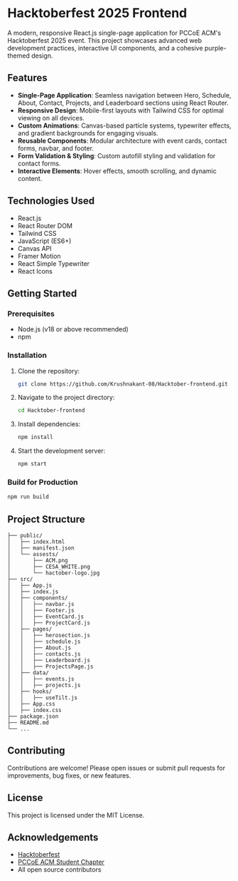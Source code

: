 # Hacktoberfest 2025 Frontend

A modern, responsive React.js single-page application for PCCoE ACM's Hacktoberfest 2025 event. This project showcases advanced web development practices, interactive UI components, and a cohesive purple-themed design.

## Features
- **Single-Page Application**: Seamless navigation between Hero, Schedule, About, Contact, Projects, and Leaderboard sections using React Router.
- **Responsive Design**: Mobile-first layouts with Tailwind CSS for optimal viewing on all devices.
- **Custom Animations**: Canvas-based particle systems, typewriter effects, and gradient backgrounds for engaging visuals.
- **Reusable Components**: Modular architecture with event cards, contact forms, navbar, and footer.
- **Form Validation & Styling**: Custom autofill styling and validation for contact forms.
- **Interactive Elements**: Hover effects, smooth scrolling, and dynamic content.

## Technologies Used
- React.js
- React Router DOM
- Tailwind CSS
- JavaScript (ES6+)
- Canvas API
- Framer Motion
- React Simple Typewriter
- React Icons

## Getting Started

### Prerequisites
- Node.js (v18 or above recommended)
- npm

### Installation
1. Clone the repository:
   ```bash
   git clone https://github.com/Krushnakant-08/Hacktober-frontend.git
   ```
2. Navigate to the project directory:
   ```bash
   cd Hacktober-frontend
   ```
3. Install dependencies:
   ```bash
   npm install
   ```
4. Start the development server:
   ```bash
   npm start
   ```

### Build for Production
```bash
npm run build
```

## Project Structure
```
├── public/
│   ├── index.html
│   ├── manifest.json
│   └── assests/
│       ├── ACM.png
│       ├── CESA_WHITE.png
│       └── hactober-logo.jpg
├── src/
│   ├── App.js
│   ├── index.js
│   ├── components/
│   │   ├── navbar.js
│   │   ├── Footer.js
│   │   ├── EventCard.js
│   │   ├── ProjectCard.js
│   ├── pages/
│   │   ├── herosection.js
│   │   ├── schedule.js
│   │   ├── About.js
│   │   ├── contacts.js
│   │   ├── Leaderboard.js
│   │   ├── ProjectsPage.js
│   ├── data/
│   │   ├── events.js
│   │   ├── projects.js
│   ├── hooks/
│   │   ├── useTilt.js
│   ├── App.css
│   ├── index.css
├── package.json
├── README.md
└── ...
```

## Contributing
Contributions are welcome! Please open issues or submit pull requests for improvements, bug fixes, or new features.

## License
This project is licensed under the MIT License.

## Acknowledgements
- [Hacktoberfest](https://hacktoberfest.com/)
- [PCCoE ACM Student Chapter](https://pccoe.acm.org/)
- All open source contributors
